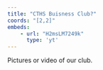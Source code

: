 ```yaml
---
title: "CTHS Buisness Club?"
coords: "[2,2]"
embeds: 
    - url: "H2msLM7249k"
      type: 'yt'
---
```


Pictures or video of our club. 
